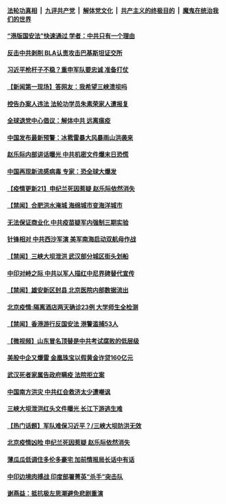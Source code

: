 

####  [法轮功真相](../../../../basic/blob/master/README.md?t=06301631) &nbsp;|&nbsp; [九评共产党](../../../../9ping.md/blob/master/README.md?t=06301631) &nbsp;|&nbsp; [解体党文化](../../../../jtdwh.md/blob/master/README.md?t=06301631)  &nbsp;|&nbsp; [共产主义的终极目的](../../../../gczydzjmd.md/blob/master/README.md?t=06301631) &nbsp;|&nbsp; [魔鬼在统治我们的世界](../../../../mgztzwmdsj.md/blob/master/README.md?t=06301631) 

#### [“港版国安法”快速通过 学者：中共只有一个理由](../pages/prog204/a102882639.md?t=06301631) 

#### [反击中共剥削 BLA认责攻击巴基斯坦证交所](../pages/prog204/a102882606.md?t=06301631) 

#### [习近平枪杆子不稳？重申军队要忠诚 准备打仗](../pages/prog204/a102882582.md?t=06301631) 

#### [【新闻第一现场】答网友：我希望三峡溃坝吗](../pages/prog204/a102882587.md?t=06301631) 

#### [控告办案人违法 法轮功学员朱素荣家人遭报复](../pages/prog204/a102882576.md?t=06301631) 

#### [全球退党中心倡议：解体中共 远离瘟疫](../pages/prog204/a102882562.md?t=06301631) 

#### [中国发布最新预警：冰雹雷暴大风暴雨山洪袭来](../pages/prog204/a102882501.md?t=06301631) 

#### [赵乐际内部讲话曝光 中共机密文件爆末日恐慌](../pages/prog204/a102882462.md?t=06301631) 

#### [中国再现新流感病毒 专家：恐全球大爆发](../pages/prog204/a102882430.md?t=06301631) 


#### [【疫情更新21】申纪兰死因惹疑 赵乐际依然消失](../pages/prog204/a102881681.md?t=06301631) 

#### [【禁闻】合肥洪水淹城 海绵城市变海洋城市](../pages/prog204/a102882375.md?t=06301631) 

#### [无法保证商业化 中共疫苗疑军内强制三期实验](../pages/prog204/a102882298.md?t=06301631) 

#### [针锋相对 中共西沙军演 美军南海启动双航母作战](../pages/prog204/a102882257.md?t=06301631) 

#### [【禁闻】三峡大坝泄洪 武汉部分城区街头划船](../pages/prog204/a102882292.md?t=06301631) 

#### [中印对峙之际 中共以军人描红中尼界碑替代宣传](../pages/prog204/a102882247.md?t=06301631) 

#### [【禁闻】雄安新区封县 北京医院内部数据流出](../pages/prog204/a102882245.md?t=06301631) 

#### [北京疫情:隔离酒店两天确诊23例 大学师生全检测](../pages/prog204/a102882210.md?t=06301631) 

#### [【禁闻】香港游行反国安法 港警滥捕53人](../pages/prog204/a102882219.md?t=06301631) 

#### [【微视频】山东冒名顶替是中共考试腐败的低层级](../pages/prog204/a102882217.md?t=06301631) 

#### [美股中企又爆雷 金凰珠宝以假黄金诈贷160亿元](../pages/prog204/a102882190.md?t=06301631) 


#### [武汉死者家属告政府瞒疫 法院拒立案](../pages/prog204/a102882016.md?t=06301631) 

#### [中国南方洪灾 中共红会救济太少遭嘲讽](../pages/prog204/a102882006.md?t=06301631) 

#### [三峡大坝泄洪红头文件曝光 长江下游逃生难](../pages/prog204/a102881961.md?t=06301631) 

#### [【热门话题】军队难保习近平？/三峡大坝防洪无效](../pages/prog204/a102881960.md?t=06301631) 

#### [北京疫情凶险 申纪兰死因惹疑 赵乐际依然消失](../pages/prog204/a102881941.md?t=06301631) 

#### [薄瓜瓜低调住多伦多豪宅 加前情报局长话中有话](../pages/prog204/a102881907.md?t=06301631) 

#### [中印边境肉搏战 印度部署菁英“杀手”突击队](../pages/prog204/a102881878.md?t=06301631) 

#### [谢燕益：抵抗极左思潮避免悲剧重演](../pages/prog204/a102881897.md?t=06301631) 

